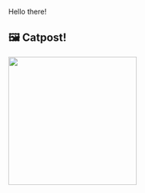 Hello there!



## 🖼️ Catpost!

<sub>
    <img src="https://cdn2.thecatapi.com/images/849Y-yFls.jpg" height="256">
</sub>

